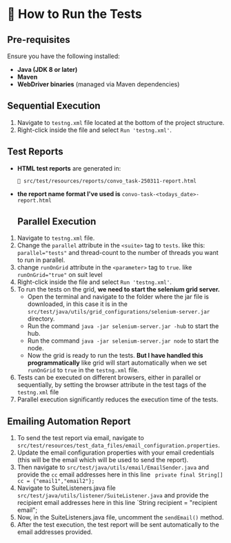 
# **📌 How to Run the Tests**

## **Pre-requisites**
Ensure you have the following installed:
- **Java (JDK 8 or later)**
- **Maven**
- **WebDriver binaries** (managed via Maven dependencies)

## **Sequential Execution**
1. Navigate to `testng.xml` file located at the bottom of the project structure.
2. Right-click inside the file and select `Run 'testng.xml'`.
## **Test Reports**
- **HTML test reports** are generated in:
  ```
  📂 src/test/resources/reports/convo_task-250311-report.html
  ```
- **the report name format I've used is** 
    `convo-task-<todays_date>-report.html` 

  ## **Parallel Execution**
1. Navigate to `testng.xml` file.
2. Change the `parallel` attribute in the `<suite>` tag to `tests`. like this:
``` parallel="tests" ``` and thread-count to the number of threads you want to run in parallel.
3. change `runOnGrid` attribute in the `<parameter>` tag to `true`. like 
    `runOnGrid="true"` on suit level
4. Right-click inside the file and select `Run 'testng.xml'`.
5. To run the tests on the grid, **we need to start the selenium grid server.** 
    - Open the terminal and navigate to the folder where the jar file is downloaded, in this case it is in the `src/test/java/utils/grid_configurations/selenium-server.jar` directory.
    - Run the command `java -jar selenium-server.jar -hub` to start the hub.
    - Run the command `java -jar selenium-server.jar node` to start the node.
    - Now the grid is ready to run the tests.
**But I have handled this programmatically** like grid will start automatically when we set `runOnGrid` to `true` in the `testng.xml` file.
6. Tests can be executed on different browsers, either in parallel or sequentially, by setting the browser attribute in the test tags of the `testng.xml` file
7. Parallel execution significantly reduces the execution time of the tests.

## **Emailing Automation Report**
1. To send the test report via email, navigate to `src/test/resources/test_data_files/email_configuration.properties`.
2. Update the email configuration properties with your email credentials (this will be the email which will be used to send the report).
3. Then navigate to `src/test/java/utils/email/EmailSender.java` and provide the `cc` email addresses here in this line ` private final String[] cc = {"email1","email2"};`
4. Navigate to SuiteListeners.java file `src/test/java/utils/listener/SuiteListener.java` and provide the recipient email addresses here in this line `String recipient = "recipient email";
5. Now, in the SuiteListeners.java file, uncomment the `sendEmail()` method.
6. After the test execution, the test report will be sent automatically to the email addresses provided.
